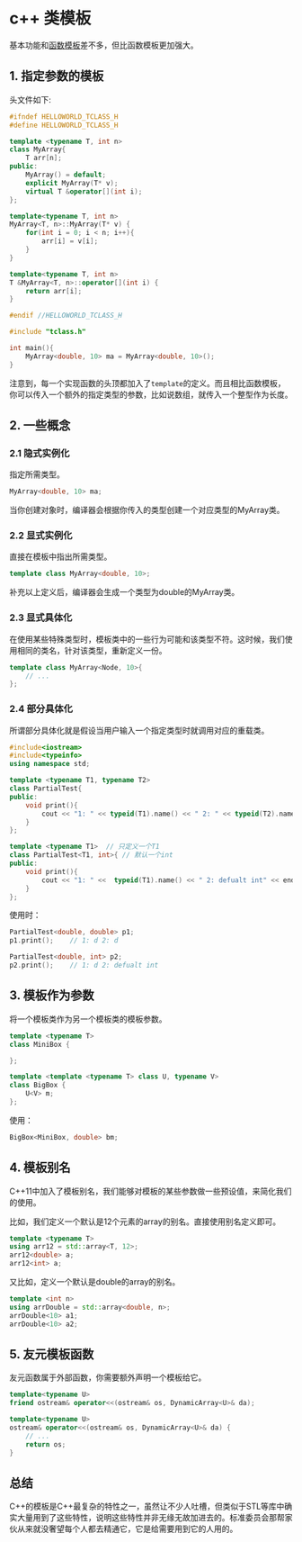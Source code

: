# c++ 类模板

基本功能和[函数模板](cpp-function.md#function-template)差不多，但比函数模板更加强大。

## 1. 指定参数的模板
头文件如下:
```cpp
#ifndef HELLOWORLD_TCLASS_H
#define HELLOWORLD_TCLASS_H

template <typename T, int n>
class MyArray{
    T arr[n];
public:
    MyArray() = default;
    explicit MyArray(T* v);
    virtual T &operator[](int i);
};

template<typename T, int n>
MyArray<T, n>::MyArray(T* v) {
    for(int i = 0; i < n; i++){
        arr[i] = v[i];
    }
}

template<typename T, int n>
T &MyArray<T, n>::operator[](int i) {
    return arr[i];
}

#endif //HELLOWORLD_TCLASS_H
```
```cpp
#include "tclass.h"

int main(){
    MyArray<double, 10> ma = MyArray<double, 10>();
}
```
注意到，每一个实现函数的头顶都加入了`template`的定义。而且相比函数模板，你可以传入一个额外的指定类型的参数，比如说数组，就传入一个整型作为长度。

## 2. 一些概念
### 2.1 隐式实例化
指定所需类型。
```cpp
MyArray<double, 10> ma;
```
当你创建对象时，编译器会根据你传入的类型创建一个对应类型的MyArray类。

### 2.2 显式实例化
直接在模板中指出所需类型。
```cpp
template class MyArray<double, 10>;
```
补充以上定义后，编译器会生成一个类型为double的MyArray类。

### 2.3 显式具体化
在使用某些特殊类型时，模板类中的一些行为可能和该类型不符。这时候，我们使用相同的类名，针对该类型，重新定义一份。
```cpp
template class MyArray<Node, 10>{
    // ...
};
```

### 2.4 部分具体化
所谓部分具体化就是假设当用户输入一个指定类型时就调用对应的重载类。
```cpp
#include<iostream>
#include<typeinfo>
using namespace std;

template <typename T1, typename T2>
class PartialTest{
public:
    void print(){
        cout << "1: " << typeid(T1).name() << " 2: " << typeid(T2).name() << endl;
    }
};

template <typename T1>  // 只定义一个T1
class PartialTest<T1, int>{ // 默认一个int
public:
    void print(){
        cout << "1: " <<  typeid(T1).name() << " 2: defualt int" << endl;
    }
};
```
使用时：
```cpp
PartialTest<double, double> p1;
p1.print();    // 1: d 2: d

PartialTest<double, int> p2;
p2.print();    // 1: d 2: defualt int
```

## 3. 模板作为参数
将一个模板类作为另一个模板类的模板参数。
```cpp
template <typename T>
class MiniBox {

};

template <template <typename T> class U, typename V>
class BigBox {
    U<V> m;
};
```
使用：
```cpp
BigBox<MiniBox, double> bm;
```

## 4. 模板别名
C++11中加入了模板别名，我们能够对模板的某些参数做一些预设值，来简化我们的使用。

比如，我们定义一个默认是12个元素的array的别名。直接使用别名定义即可。
```cpp
template <typename T>
using arr12 = std::array<T, 12>;
arr12<double> a;
arr12<int> a;
```
又比如，定义一个默认是double的array的别名。
```cpp
template <int n>
using arrDouble = std::array<double, n>;
arrDouble<10> a1;
arrDouble<10> a2;
```

## 5. 友元模板函数
友元函数属于外部函数，你需要额外声明一个模板给它。
```cpp
template<typename U>
friend ostream& operator<<(ostream& os, DynamicArray<U>& da);
```
```cpp
template<typename U>
ostream& operator<<(ostream& os, DynamicArray<U>& da) {
    // ...
    return os;
}
```

## 总结
C++的模板是C++最复杂的特性之一，虽然让不少人吐槽，但类似于STL等库中确实大量用到了这些特性，说明这些特性并非无缘无故加进去的。标准委员会那帮家伙从来就没奢望每个人都去精通它，它是给需要用到它的人用的。





